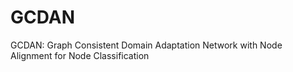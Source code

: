 # GCDAN
GCDAN: Graph Consistent Domain Adaptation Network with Node Alignment for Node Classification

